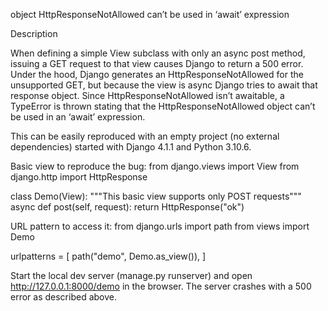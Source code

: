 object HttpResponseNotAllowed can’t be used in ‘await’ expression

Description

When defining a simple View subclass with only an async post method, issuing a GET request to that view causes Django to return a 500 error. Under the hood, Django generates an HttpResponseNotAllowed for the unsupported GET, but because the view is async Django tries to await that response object. Since HttpResponseNotAllowed isn’t awaitable, a TypeError is thrown stating that the HttpResponseNotAllowed object can’t be used in an ‘await’ expression.

This can be easily reproduced with an empty project (no external dependencies) started with Django 4.1.1 and Python 3.10.6.

Basic view to reproduce the bug:
from django.views import View
from django.http import HttpResponse

class Demo(View):
    """This basic view supports only POST requests"""
    async def post(self, request):
        return HttpResponse("ok")

URL pattern to access it:
from django.urls import path
from views import Demo

urlpatterns = [
    path("demo", Demo.as_view()),
]

Start the local dev server (manage.py runserver) and open http://127.0.0.1:8000/demo in the browser. The server crashes with a 500 error as described above.